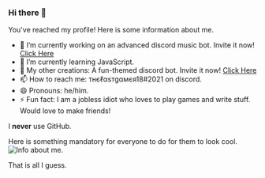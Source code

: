### Hi there 👋

You've reached my profile! Here is some information about me.

- 🔭 I’m currently working on an advanced discord music bot. Invite it now! [Click Here](https://discord.com/api/oauth2/authorize?client_id=811905581261520906&permissions=3460096&scope=bot)
- 🌱 I’m currently learning JavaScript.
- 💬 My other creations: A fun-themed discord bot. Invite it now! [Click Here](https://discordapp.com/api/oauth2/authorize?client_id=698754333810098257&permissions=8&scope=bot)
- 📫 How to reach me: тнєℓαѕтgαмєя18#2021 on discord.
- 😄 Pronouns: he/him.
- ⚡ Fun fact: I am a jobless idiot who loves to play games and write stuff. Would love to make friends!

I **never** use GitHub.

Here is something mandatory for everyone to do for them to look cool.
![Info about me.](https://github-readme-stats.vercel.app/api?username=TheLastGamer18&show_icons=true&theme=radical)

That is all I guess.
